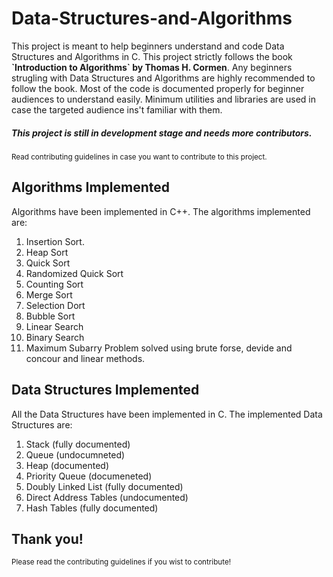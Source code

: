 # Data-Structures-and-Algorithms
<p>This project is meant to help beginners understand and code Data Structures and Algorithms
in C. This project strictly follows the book <strong>`Introduction to Algorithms` by Thomas H. Cormen</strong>.
Any beginners strugling with Data Structures and Algorithms are highly recommended to follow
the book. Most of the code is documented properly for beginner audiences to understand easily.
Minimum utilities and libraries are used in case the targeted audience ins't familiar with them.</p>
<p><h5> This project is still in development stage and needs more contributors. </h5></p>
<p><small> Read contributing guidelines in case you want to contribute to this project.</small></p>

## Algorithms Implemented
<p> Algorithms have been implemented in C++. The algorithms implemented are:
<ol><li>Insertion Sort.</li>
  <li> Heap Sort </li>
  <li> Quick Sort </li>
  <li> Randomized Quick Sort </li>
  <li> Counting Sort </li>
  <li> Merge Sort </li>
  <li> Selection Dort </li>
  <li> Bubble Sort </li>
  <li> Linear Search </li>
  <li> Binary Search </li>
  <li> Maximum Subarry Problem solved using brute forse, devide and concour and linear methods. </li></ol></p>
  
## Data Structures Implemented
<p> All the Data Structures have been implemented in C. The implemented Data Structures are:
  <ol>
    <li> Stack (fully documented)</li>
    <li> Queue (undocumneted) </li>
    <li> Heap (documented) </li>
    <li> Priority Queue (documeneted) </li>
    <li> Doubly Linked List (fully documented) </li>
    <li> Direct Address Tables (undocumented) </li>
    <li> Hash Tables (fully documented) </li>
  </ol>
</p>

## Thank you!
<small> Please read the contributing guidelines if you wist to contribute!</small>
